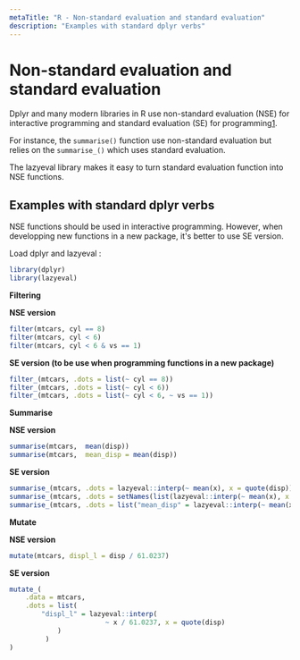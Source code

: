 ```yaml
---
metaTitle: "R - Non-standard evaluation and standard evaluation"
description: "Examples with standard dplyr verbs"
---
```


# Non-standard evaluation and standard evaluation


Dplyr and many modern libraries in R use non-standard evaluation (NSE) for interactive programming and standard evaluation (SE) for programming[1](https://cran.r-project.org/web/packages/dplyr/vignettes/nse.html).

For instance, the `summarise()` function use non-standard evaluation but relies on the `summarise_()` which uses standard evaluation.

The lazyeval library makes it easy to turn standard evaluation function into NSE functions.



## Examples with standard dplyr verbs


NSE functions should be used in interactive programming. However, when developping new functions in a new package, it's better to use SE version.

Load dplyr and lazyeval :

```r
library(dplyr)
library(lazyeval)

```

**Filtering**

**NSE version**

```r
filter(mtcars, cyl == 8)
filter(mtcars, cyl < 6)
filter(mtcars, cyl < 6 & vs == 1)

```

**SE version (to be use when programming functions in a new package)**

```r
filter_(mtcars, .dots = list(~ cyl == 8))
filter_(mtcars, .dots = list(~ cyl < 6))
filter_(mtcars, .dots = list(~ cyl < 6, ~ vs == 1))

```

**Summarise**

**NSE version**

```r
summarise(mtcars,  mean(disp))
summarise(mtcars,  mean_disp = mean(disp))

```

**SE version**

```r
summarise_(mtcars, .dots = lazyeval::interp(~ mean(x), x = quote(disp)))
summarise_(mtcars, .dots = setNames(list(lazyeval::interp(~ mean(x), x = quote(disp))), "mean_disp"))
summarise_(mtcars, .dots = list("mean_disp" = lazyeval::interp(~ mean(x), x = quote(disp))))

```

**Mutate**

**NSE version**

```r
mutate(mtcars, displ_l = disp / 61.0237)

```

**SE version**

```r
mutate_(
    .data = mtcars, 
    .dots = list(
        "displ_l" = lazyeval::interp(
                        ~ x / 61.0237, x = quote(disp)
            )
         )
)

```

